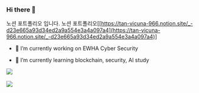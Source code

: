 ### Hi there 👋
노션 포트폴리오 입니다.
노션 포트폴리오[[https://tan-vicuna-966.notion.site/_-d23e665a93d34ed2a9a554e3a4a097a4](https://tan-vicuna-966.notion.site/_-d23e665a93d34ed2a9a554e3a4a097a4)]
- 🔭 I’m currently working on EWHA Cyber Security 
 
- 🌱 I’m currently learning blockchain, security, AI study


<img src="https://github-readme-stats.vercel.app/api/top-langs/?username=yewonbahn&layout=compact"><br><br>
<img src="https://github-readme-stats.vercel.app/api?username=yewonbahn&show_icons=true">
